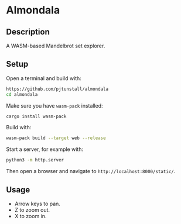 # Almondala

## Description

A WASM-based Mandelbrot set explorer.

## Setup

Open a terminal and build with:

```bash
https://github.com/pjtunstall/almondala
cd almondala
```

Make sure you have `wasm-pack` installed:

```bash
cargo install wasm-pack
```

Build with:

```bash
wasm-pack build --target web --release
```

Start a server, for example with:

```bash
python3 -m http.server
```

Then open a browser and navigate to `http://localhost:8000/static/`.

## Usage

- Arrow keys to pan.
- Z to zoom out.
- X to zoom in.
